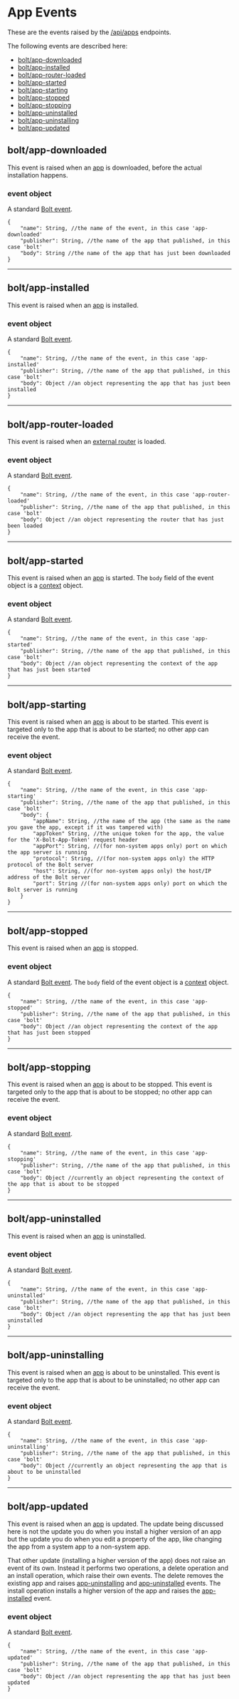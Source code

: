 # App Events

These are the events raised by the [/api/apps](/apps-api.md) endpoints.

The following events are described here:

* [bolt/app-downloaded](#boltapp-downloaded)
* [bolt/app-installed](#boltapp-installed)
* [bolt/app-router-loaded](#boltapp-router-loaded)
* [bolt/app-started](#boltapp-started)
* [bolt/app-starting](#boltapp-starting)
* [bolt/app-stopped](#boltapp-stopped)
* [bolt/app-stopping](#boltapp-stopping)
* [bolt/app-uninstalled](#boltapp-uninstalled)
* [bolt/app-uninstalling](#boltapp-uninstalling)
* [bolt/app-updated](#boltapp-updated)

## bolt/app-downloaded

This event is raised when an [app](/app-object.md) is downloaded, before the actual installation happens.

### event object

A standard [Bolt event](/bolt-event.md).

```
{
    "name": String, //the name of the event, in this case 'app-downloaded'
    "publisher": String, //the name of the app that published, in this case 'bolt'
    "body": String //the name of the app that has just been downloaded
}
```

---

## bolt/app-installed

This event is raised when an [app](/app-object.md) is installed.

### event object

A standard [Bolt event](/bolt-event.md).

```
{
    "name": String, //the name of the event, in this case 'app-installed'
    "publisher": String, //the name of the app that published, in this case 'bolt'
    "body": Object //an object representing the app that has just been installed
}
```

---

## bolt/app-router-loaded

This event is raised when an [external router](/router-object.md) is loaded.

### event object

A standard [Bolt event](/bolt-event.md).

```
{
    "name": String, //the name of the event, in this case 'app-router-loaded'
    "publisher": String, //the name of the app that published, in this case 'bolt'
    "body": Object //an object representing the router that has just been loaded
}
```

---

## bolt/app-started

This event is raised when an [app](/app-object.md) is started. The `body` field of the event object is a [context](/context-object.md) object.

### event object

A standard [Bolt event](/bolt-event.md).

```
{
    "name": String, //the name of the event, in this case 'app-started'
    "publisher": String, //the name of the app that published, in this case 'bolt'
    "body": Object //an object representing the context of the app that has just been started
}
```

---

## bolt/app-starting

This event is raised when an [app](/app-object.md) is about to be started. This event is targeted only to the app that is about to be started; no other app can receive the event.

### event object

A standard [Bolt event](/bolt-event.md).

```
{
    "name": String, //the name of the event, in this case 'app-starting'
    "publisher": String, //the name of the app that published, in this case 'bolt'
    "body": {
        "appName": String, //the name of the app (the same as the name you gave the app, except if it was tampered with)
        "appToken" String, //the unique token for the app, the value for the 'X-Bolt-App-Token' request header
        "appPort": String, //(for non-system apps only) port on which the app server is running
        "protocol": String, //(for non-system apps only) the HTTP protocol of the Bolt server
        "host": String, //(for non-system apps only) the host/IP address of the Bolt server
        "port": String //(for non-system apps only) port on which the Bolt server is running
    }
}
```

---

## bolt/app-stopped

This event is raised when an [app](/app-object.md) is stopped.

### event object

A standard [Bolt event](/bolt-event.md). The `body` field of the event object is a [context](/context-object.md) object.

```
{
    "name": String, //the name of the event, in this case 'app-stopped'
    "publisher": String, //the name of the app that published, in this case 'bolt'
    "body": Object //an object representing the context of the app that has just been stopped
}
```

---

## bolt/app-stopping

This event is raised when an [app](/app-object.md) is about to be stopped. This event is targeted only to the app that is about to be stopped; no other app can receive the event.

### event object

A standard [Bolt event](/bolt-event.md).

```
{
    "name": String, //the name of the event, in this case 'app-stopping'
    "publisher": String, //the name of the app that published, in this case 'bolt'
    "body": Object //currently an object representing the context of the app that is about to be stopped
}
```

---

## bolt/app-uninstalled

This event is raised when an [app](/app-object.md) is uninstalled.

### event object

A standard [Bolt event](/bolt-event.md).

```
{
    "name": String, //the name of the event, in this case 'app-uninstalled'
    "publisher": String, //the name of the app that published, in this case 'bolt'
    "body": Object //an object representing the app that has just been uninstalled
}
```

---

## bolt/app-uninstalling

This event is raised when an [app](/app-object.md) is about to be uninstalled. This event is targeted only to the app that is about to be uninstalled; no other app can receive the event.

### event object

A standard [Bolt event](/bolt-event.md).

```
{
    "name": String, //the name of the event, in this case 'app-uninstalling'
    "publisher": String, //the name of the app that published, in this case 'bolt'
    "body": Object //currently an object representing the app that is about to be uninstalled
}
```

---

## bolt/app-updated

This event is raised when an [app](/app-object.md) is updated. The update being discussed here is not the update you do when you install a higher version of an app but the update you do when you edit a property of the app, like changing the app from a system app to a non-system app.

That other update \(installing a higher version of the app\) does not raise an event of its own. Instead it performs two operations, a delete operation and an install operation, which raise their own events. The delete removes the existing app and raises [app-uninstalling](#boltapp-uninstalling) and [app-uninstalled](#boltapp-uninstalled) events. The install operation installs a higher version of the app and raises the [app-installed](#boltapp-installed) event.

### event object

A standard [Bolt event](/bolt-event.md).

```
{
    "name": String, //the name of the event, in this case 'app-updated'
    "publisher": String, //the name of the app that published, in this case 'bolt'
    "body": Object //an object representing the app that has just been updated
}
```



